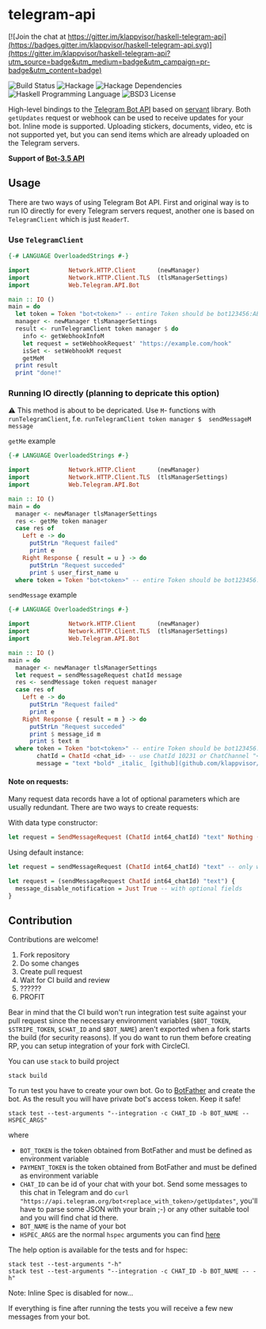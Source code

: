 # telegram-api

[![Join the chat at https://gitter.im/klappvisor/haskell-telegram-api](https://badges.gitter.im/klappvisor/haskell-telegram-api.svg)](https://gitter.im/klappvisor/haskell-telegram-api?utm_source=badge&utm_medium=badge&utm_campaign=pr-badge&utm_content=badge)

![Build Status](https://img.shields.io/circleci/project/klappvisor/haskell-telegram-api.svg)
![Hackage](https://img.shields.io/hackage/v/telegram-api.svg)
![Hackage Dependencies](https://img.shields.io/hackage-deps/v/telegram-api.svg)
![Haskell Programming Language](https://img.shields.io/badge/language-Haskell-blue.svg)
![BSD3 License](http://img.shields.io/badge/license-BSD3-brightgreen.svg)

High-level bindings to the [Telegram Bot API][telegram-bot-api] based on [servant][servant] library.
Both `getUpdates` request or webhook can be used to receive updates for your bot.
Inline mode is supported.
Uploading stickers, documents, video, etc is not supported yet, but you can send items which are already uploaded on the Telegram servers.

**Support of [Bot-3.5 API][bot-api]**

## Usage

There are two ways of using Telegram Bot API. First and original way is to run IO directly for every Telegram servers request, another one is based on `TelegramClient` which is just `ReaderT`.

### Use `TelegramClient`

```haskell
{-# LANGUAGE OverloadedStrings #-}

import           Network.HTTP.Client      (newManager)
import           Network.HTTP.Client.TLS  (tlsManagerSettings)
import           Web.Telegram.API.Bot

main :: IO ()
main = do
  let token = Token "bot<token>" -- entire Token should be bot123456:ABC-DEF1234ghIkl-zyx57W2v1u123ew11
  manager <- newManager tlsManagerSettings
  result <- runTelegramClient token manager $ do
    info <- getWebhookInfoM
    let request = setWebhookRequest' "https://example.com/hook"
    isSet <- setWebhookM request
    getMeM
  print result
  print "done!"
```

### Running IO directly (planning to depricate this option)
:warning: This method is about to be depricated. Use `M`- functions with `runTelegramClient`, f.e. `runTelegramClient token manager $  sendMessageM message` 

`getMe` example

```haskell
{-# LANGUAGE OverloadedStrings #-}

import           Network.HTTP.Client      (newManager)
import           Network.HTTP.Client.TLS  (tlsManagerSettings)
import           Web.Telegram.API.Bot

main :: IO ()
main = do
  manager <- newManager tlsManagerSettings
  res <- getMe token manager
  case res of
    Left e -> do
      putStrLn "Request failed"
      print e
    Right Response { result = u } -> do
      putStrLn "Request succeded"
      print $ user_first_name u
  where token = Token "bot<token>" -- entire Token should be bot123456:ABC-DEF1234ghIkl-zyx57W2v1u123ew11
```

`sendMessage` example

```haskell
{-# LANGUAGE OverloadedStrings #-}

import           Network.HTTP.Client      (newManager)
import           Network.HTTP.Client.TLS  (tlsManagerSettings)
import           Web.Telegram.API.Bot

main :: IO ()
main = do
  manager <- newManager tlsManagerSettings
  let request = sendMessageRequest chatId message
  res <- sendMessage token request manager
  case res of
    Left e -> do
      putStrLn "Request failed"
      print e
    Right Response { result = m } -> do
      putStrLn "Request succeded"
      print $ message_id m
      print $ text m
  where token = Token "bot<token>" -- entire Token should be bot123456:ABC-DEF1234ghIkl-zyx57W2v1u123ew11
        chatId = ChatId <chat_id> -- use ChatId 10231 or ChatChannel "<@channelusername>"
        message = "text *bold* _italic_ [github](github.com/klappvisor/haskell-telegram-api)"
```

#### Note on requests:

Many request data records have a lot of optional parameters which are usually redundant.
There are two ways to create requests:

With data type constructor:
```haskell
let request = SendMessageRequest (ChatId int64_chatId) "text" Nothing (Just True) Nothing Nothing Nothing
```
Using default instance:

```haskell
let request = sendMessageRequest (ChatId int64_chatId) "text" -- only with required fields
```

```haskell
let request = (sendMessageRequest ChatId int64_chatId) "text") {
  message_disable_notification = Just True -- with optional fields
}
```

## Contribution

Contributions are welcome!

1. Fork repository
2. Do some changes
3. Create pull request
4. Wait for CI build and review
5. ??????
6. PROFIT

Bear in mind that the CI build won't run integration test suite against your pull request since the necessary environment
variables (`$BOT_TOKEN`, `$STRIPE_TOKEN`, `$CHAT_ID` and `$BOT_NAME`) aren't exported when a fork
starts the build (for security reasons). If you do want to run them before creating RP, you can setup integration of your fork
with CircleCI.

You can use `stack` to build project

```
stack build
```

To run test you have to create your own bot. Go to [BotFather](https://telegram.me/botfather) and create the bot. As the result you will have private bot's access token. Keep it safe!

```
stack test --test-arguments "--integration -c CHAT_ID -b BOT_NAME -- HSPEC_ARGS"
```

where

* `BOT_TOKEN` is the token obtained from BotFather and must be defined as environment variable
* `PAYMENT_TOKEN` is the token obtained from BotFather and must be defined as environment variable
* `CHAT_ID` can be id of your chat with your bot. Send some messages to this chat in Telegram and do `curl "https://api.telegram.org/bot<replace_with_token>/getUpdates"`, you'll have to parse some JSON with your brain ;-) or any other suitable tool and you will find chat id there.
* `BOT_NAME` is the name of your bot
* `HSPEC_ARGS` are the normal `hspec` arguments you can find [here][hspec-args]

The help option is available for the tests and for hspec:

```
stack test --test-arguments "-h"
stack test --test-arguments "--integration -c CHAT_ID -b BOT_NAME -- -h"
```

Note: Inline Spec is disabled for now...

If everything is fine after running the tests you will receive a few new messages from your bot.

[telegram-bot-api]: https://core.telegram.org/bots/api
[servant]: https://haskell-servant.github.io/
[hspec-args]: https://hspec.github.io/running-specs.html
[bot-api]: https://core.telegram.org/bots/api
